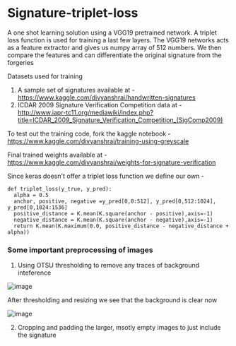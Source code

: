 # Signature-triplet-loss
A one shot learning solution using a VGG19 pretrained network. A triplet loss function is used for training a last few layers. The VGG19 networks acts as a feature extractor and gives us numpy array of 512 numbers. We then compare the features and can differentiate the original signature from the forgeries

Datasets used for training 
1. A sample set of signatures available at - https://www.kaggle.com/divyanshrai/handwritten-signatures
2. ICDAR 2009 Signature Verification Competition data at - http://www.iapr-tc11.org/mediawiki/index.php?title=ICDAR_2009_Signature_Verification_Competition_(SigComp2009)

To test out the training code, fork the kaggle notebook - https://www.kaggle.com/divyanshrai/training-using-greyscale

Final trained weights available at - https://www.kaggle.com/divyanshrai/weights-for-signature-verification

Since keras doesn't offer a triplet loss function we define our own - 

    def triplet_loss(y_true, y_pred):
      alpha = 0.5
      anchor, positive, negative =y_pred[0,0:512], y_pred[0,512:1024], y_pred[0,1024:1536]
      positive_distance = K.mean(K.square(anchor - positive),axis=-1)
      negative_distance = K.mean(K.square(anchor - negative),axis=-1)
      return K.mean(K.maximum(0.0, positive_distance - negative_distance + alpha))

### Some important preprocessing of images

1. Using OTSU thresholding to remove any traces of background inteference

![image](https://user-images.githubusercontent.com/25175533/54495693-32123500-490c-11e9-97d2-40fec3246093.png)

After thresholding and resizing we see that the background is clear now

![image](https://user-images.githubusercontent.com/25175533/54495711-5f5ee300-490c-11e9-8da3-f45d0f63298b.png)

2. Cropping and padding the larger, msotly empty images to just include the signature
